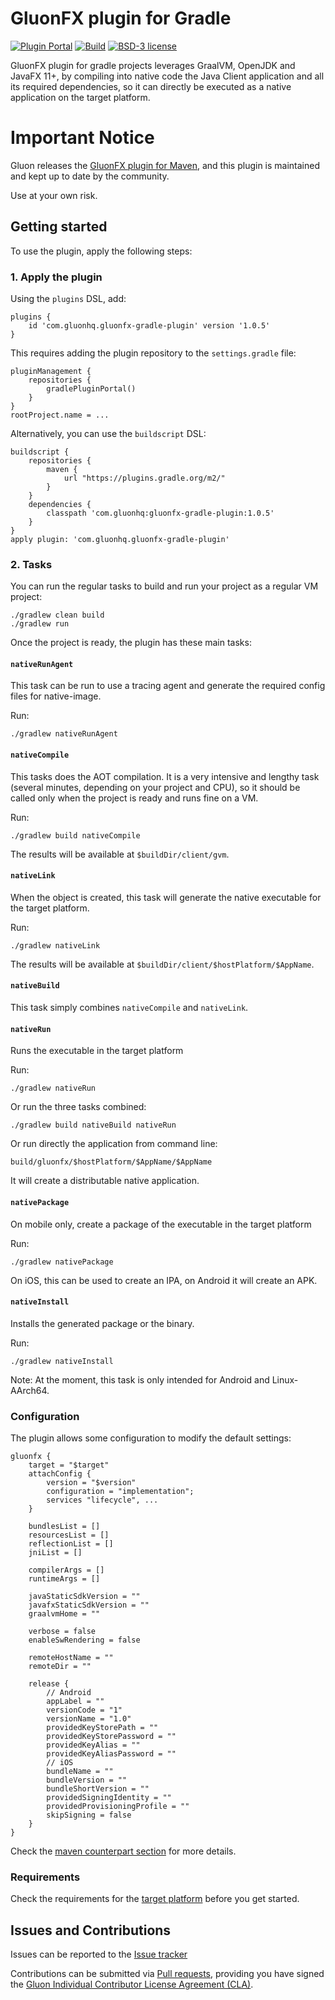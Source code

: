 # GluonFX plugin for Gradle

[![Plugin Portal](https://img.shields.io/maven-metadata/v?label=Gradle%20Plugin%20Portal&metadataUrl=https://plugins.gradle.org/m2/com/gluonhq/gluonfx-gradle-plugin/maven-metadata.xml)](https://plugins.gradle.org/plugin/com.gluonhq.gluonfx-gradle-plugin)
[![Build](https://github.com/gluonhq/gluonfx-gradle-plugin/actions/workflows/build.yml/badge.svg)](https://github.com/gluonhq/gluonfx-gradle-plugin/actions/workflows/build.yml)
[![BSD-3 license](https://img.shields.io/badge/license-BSD--3-%230778B9.svg)](https://opensource.org/licenses/BSD-3-Clause)

GluonFX plugin for gradle projects leverages GraalVM, OpenJDK and JavaFX 11+, 
by compiling into native code the Java Client application and all its required dependencies, 
so it can directly be executed as a native application on the target platform.

# Important Notice

Gluon releases the [GluonFX plugin for Maven](https://github.com/gluonhq/gluonfx-maven-plugin), and this plugin is maintained and kept up to date by the community.

Use at your own risk.

## Getting started

To use the plugin, apply the following steps:

### 1. Apply the plugin

Using the `plugins` DSL, add:

    plugins {
        id 'com.gluonhq.gluonfx-gradle-plugin' version '1.0.5'
    }

This requires adding the plugin repository to the `settings.gradle` file:

    pluginManagement {
        repositories {
            gradlePluginPortal()
        }
    }
    rootProject.name = ...

Alternatively, you can use the `buildscript` DSL:

    buildscript {
        repositories {
            maven {
                url "https://plugins.gradle.org/m2/"
            }
        }
        dependencies {
            classpath 'com.gluonhq:gluonfx-gradle-plugin:1.0.5'
        }
    }
    apply plugin: 'com.gluonhq.gluonfx-gradle-plugin'


### 2. Tasks

You can run the regular tasks to build and run your project as a regular VM project:

    ./gradlew clean build
    ./gradlew run

Once the project is ready, the plugin has these main tasks:    

#### `nativeRunAgent`

This task can be run to use a tracing agent and generate the required config files for native-image.

Run:

    ./gradlew nativeRunAgent

#### `nativeCompile`

This tasks does the AOT compilation. It is a very intensive and lengthy task (several minutes, depending on your project and CPU), 
so it should be called only when the project is ready and runs fine on a VM.

Run:

    ./gradlew build nativeCompile

The results will be available at `$buildDir/client/gvm`.

#### `nativeLink`

When the object is created, this task will generate the native executable for the target platform.

Run:

    ./gradlew nativeLink

The results will be available at `$buildDir/client/$hostPlatform/$AppName`.

#### `nativeBuild`

This task simply combines `nativeCompile` and `nativeLink`.

#### `nativeRun`

Runs the executable in the target platform

Run:

    ./gradlew nativeRun

Or run the three tasks combined:

    ./gradlew build nativeBuild nativeRun

Or run directly the application from command line:

    build/gluonfx/$hostPlatform/$AppName/$AppName    

It will create a distributable native application.

#### `nativePackage`

On mobile only, create a package of the executable in the target platform

Run:

    ./gradlew nativePackage

On iOS, this can be used to create an IPA, on Android it will create an APK.

#### `nativeInstall`

Installs the generated package or the binary.

Run:

    ./gradlew nativeInstall
    
Note: At the moment, this task is only intended for Android and Linux-AArch64.    
    
### Configuration

The plugin allows some configuration to modify the default settings:

```
gluonfx {
    target = "$target"
    attachConfig {
        version = "$version"
        configuration = "implementation";
        services "lifecycle", ...
    }

    bundlesList = []
    resourcesList = []
    reflectionList = []
    jniList = []

    compilerArgs = []
    runtimeArgs = []

    javaStaticSdkVersion = ""
    javafxStaticSdkVersion = ""
    graalvmHome = ""

    verbose = false
    enableSwRendering = false

    remoteHostName = ""
    remoteDir = ""
    
    release {
        // Android
        appLabel = ""
        versionCode = "1"
        versionName = "1.0"
        providedKeyStorePath = ""
        providedKeyStorePassword = ""
        providedKeyAlias = ""
        providedKeyAliasPassword = ""
        // iOS
        bundleName = ""
        bundleVersion = ""
        bundleShortVersion = ""
        providedSigningIdentity = ""
        providedProvisioningProfile = ""
        skipSigning = false
    }
}
```

Check the [maven counterpart section](https://docs.gluonhq.com/#_configuration) for more details.

### Requirements

Check the requirements for the [target platform](https://docs.gluonhq.com/#_platforms) before you get started.

## Issues and Contributions ##

Issues can be reported to the [Issue tracker](https://github.com/gluonhq/gluonfx-gradle-plugin/issues)

Contributions can be submitted via [Pull requests](https://github.com/gluonhq/gluonfx-gradle-plugin/pulls), 
providing you have signed the [Gluon Individual Contributor License Agreement (CLA)](https://cla.gluonhq.com).
